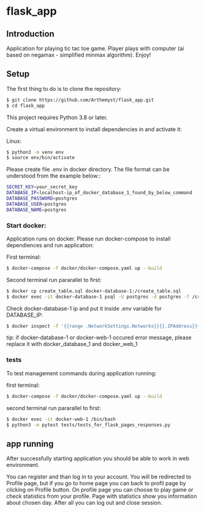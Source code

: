 # flask_app
## Introduction
Application for playing tic tac toe game. Player plays with computer (ai based on negamax - simplified minmax algorithm). Enjoy!

## Setup
The first thing to do is to clone the repository:
```sh
$ git clone https://github.com/Arthemyst/flask_app.git
$ cd flask_app
```

This project requires Python 3.8 or later.

Create a virtual environment to install dependencies in and activate it:

Linux:
```sh
$ python3 -m venv env
$ source env/bin/activate
```

Please create file .env in docker directory. The file format can be understood from the example below::

```sh
SECRET_KEY=your_secret_key
DATABASE_IP=localhost-ip_of_docker_database_1_found_by_below_command
DATABASE_PASSWORD=postgres
DATABASE_USER=postgres
DATABASE_NAME=postgres
```

### Start docker:

Application runs on docker. Please run docker-compose to install dependiences and run application:

First terminal:
```sh
$ docker-compose -f docker/docker-compose.yaml up --build
```
Second terminal run pararallel to first:
```sh
$ docker cp create_table.sql docker-database-1:/create_table.sql
$ docker exec -it docker-database-1 psql -U postgres -d postgres -f /create_table.sql
```
Check docker-database-1 ip and put it inside .env variable for DATABASE_IP:
```sh
$ docker inspect -f '{{range .NetworkSettings.Networks}}{{.IPAddress}}{{end}}' docker-database-1
```


tip: if docker-database-1 or docker-web-1 occured error message, please replace it with docker_database_1 and docker_web_1

### tests

To test management commands during application running:

first terminal:
```sh
$ docker-compose -f docker/docker-compose.yaml up --build
```
second terminal run pararallel to first:
```sh
$ docker exec -it docker-web-1 /bin/bash
$ python3 -m pytest tests/tests_for_flask_pages_responses.py
```

## app running

After successfully starting application you should be able to work in web environment.

You can register and than log in to your account. You will be redirected to Profile page, but if you go to home page you can back to profil page by clicking on Profile button.
On profile page you can choose to play game or check statistics from your profile. Page with statistics show you information about chosen day. After all you can log out and close session.

